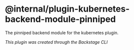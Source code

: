 # @internal/plugin-kubernetes-backend-module-pinniped

The pinniped backend module for the kubernetes plugin.

_This plugin was created through the Backstage CLI_
